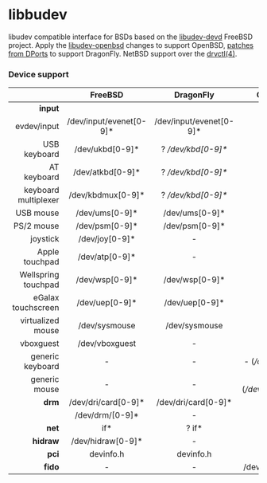 # libbudev
libudev compatible interface for BSDs based on the [libudev-devd](https://github.com/wulf7/libudev-devd) FreeBSD project.
Apply the [libudev-openbsd](https://github.com/rnagy/libudev-openbsd/tree/dev) changes to support OpenBSD, [patches from DPorts](https://github.com/DragonFlyBSD/DPorts/tree/master/devel/libudev-devd) to support DragonFly.
NetBSD support over the [drvctl(4)](https://man.netbsd.org/drvctl.4).

### Device support
| | FreeBSD | DragonFly | OpenBSD | NetBSD |
| ---: | :---: | :---: | :---: | :---: |
| **input** | 
| evdev/input | /dev/input/evenet[0-9]* | /dev/input/evenet[0-9]* | - | ? |
| USB keyboard | /dev/ukbd[0-9]* | ? */dev/kbd[0-9]\** | - | - |
| AT keyboard | /dev/atkbd[0-9]* | ? */dev/kbd[0-9]\** | - | - |
| keyboard multiplexer | /dev/kbdmux[0-9]* | ? */dev/kbd[0-9]\** | - | - |
| USB mouse | /dev/ums[0-9]* | /dev/ums[0-9]* | - | - |
| PS/2 mouse | /dev/psm[0-9]* | /dev/psm[0-9]* | - | - |
| joystick | /dev/joy[0-9]* | - | - | - |
| Apple touchpad | /dev/atp[0-9]* | - | - | - |
| Wellspring touchpad | /dev/wsp[0-9]* | /dev/wsp[0-9]* | - | - |
| eGalax touchscreen | /dev/uep[0-9]* | /dev/uep[0-9]* | - | - |
| virtualized mouse | /dev/sysmouse | /dev/sysmouse | - | - |
| vboxguest | /dev/vboxguest | - | - | - |
| generic keyboard | - | - | - (*/dev/wskbd\**) | - (*/dev/wskbd\**) |
| generic mouse | - | - | - (*/dev/wsmouse\**) | - (*/dev/wsmouse\**) |
| **drm** | /dev/dri/card[0-9]* | /dev/dri/card[0-9]* | ? | ? |
| | /dev/drm/[0-9]* | - | - | ? |
| **net** | if* | ? if* | ? | ? |
| **hidraw** | /dev/hidraw[0-9]* | - | - | - |
| **pci** | devinfo.h | devinfo.h | - | - |
| **fido** | - | - | /dev/fido/[0-9]* | ? |
